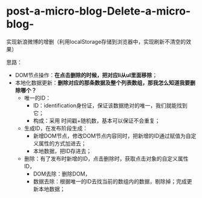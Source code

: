 # post-a-micro-blog-Delete-a-micro-blog-
实现新浪微博的增删（利用localStorage存储到浏览器中，实现刷新不清空的效果）

思路：

- DOM节点操作：**在点击删除的时候，把对应li从ul里面移除**；
- 本地化数据更新：**删除对应的那条数据及整个列表数组，那我怎么知道我要删除哪个？**
  - 唯一的ID：
    - ID：identification身份证，保证该数据绝对的唯一，我们就能找到它；
    - 构成：采用 时间戳+随机数，基本可以保证不会重复；
  - 生成ID，在发布阶段生成：
    - 新增DOM节点，修改DOM节点内容同时，把新增的ID通过赋值为自定义属性的方式加进去；
    - 本地数据，把ID存进去；
  - 删除：有了发布时新增的ID，点击删除时，获取点击对象的自定义属性ID，
    - DOM去除：删除DOM，
    - 数据去除：根据唯一的ID去找当前的数组内的数据，剔除掉；完成更新本地数据；
